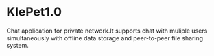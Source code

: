 # KlePet1.0
Chat application for private network.It supports chat with muliple users simultaneously with offline data storage and peer-to-peer file sharing system.

